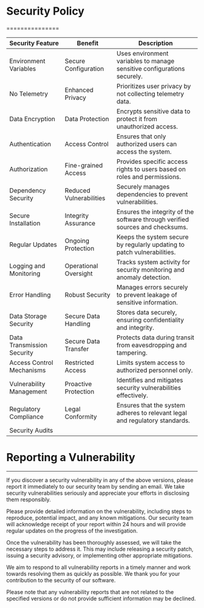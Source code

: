 # Security Policy 
===============

| Security Feature              | Benefit                                  | Description                                                                 |
|-------------------------------|------------------------------------------|-----------------------------------------------------------------------------|
| Environment Variables         | Secure Configuration                     | Uses environment variables to manage sensitive configurations securely.     |
| No Telemetry                  | Enhanced Privacy                         | Prioritizes user privacy by not collecting telemetry data.                  |
| Data Encryption               | Data Protection                          | Encrypts sensitive data to protect it from unauthorized access.             |
| Authentication                | Access Control                           | Ensures that only authorized users can access the system.                   |
| Authorization                 | Fine-grained Access                      | Provides specific access rights to users based on roles and permissions.    |
| Dependency Security           | Reduced Vulnerabilities                  | Securely manages dependencies to prevent vulnerabilities.                   |
| Secure Installation           | Integrity Assurance                      | Ensures the integrity of the software through verified sources and checksums.|
| Regular Updates               | Ongoing Protection                       | Keeps the system secure by regularly updating to patch vulnerabilities.     |
| Logging and Monitoring        | Operational Oversight                    | Tracks system activity for security monitoring and anomaly detection.       |
| Error Handling                | Robust Security                          | Manages errors securely to prevent leakage of sensitive information.        |
| Data Storage Security         | Secure Data Handling                     | Stores data securely, ensuring confidentiality and integrity.               |
| Data Transmission Security    | Secure Data Transfer                     | Protects data during transit from eavesdropping and tampering.              |
| Access Control Mechanisms     | Restricted Access                        | Limits system access to authorized personnel only.                          |
| Vulnerability Management      | Proactive Protection                     | Identifies and mitigates security vulnerabilities effectively.              |
| Regulatory Compliance         | Legal Conformity                         | Ensures that the system adheres to relevant legal and regulatory standards. |
| Security Audits               |


# Reporting a Vulnerability
-------------------------


If you discover a security vulnerability in any of the above versions, please report it immediately to our security team by sending an email. We take security vulnerabilities seriously and appreciate your efforts in disclosing them responsibly.

Please provide detailed information on the vulnerability, including steps to reproduce, potential impact, and any known mitigations. Our security team will acknowledge receipt of your report within 24 hours and will provide regular updates on the progress of the investigation.

Once the vulnerability has been thoroughly assessed, we will take the necessary steps to address it. This may include releasing a security patch, issuing a security advisory, or implementing other appropriate mitigations.

We aim to respond to all vulnerability reports in a timely manner and work towards resolving them as quickly as possible. We thank you for your contribution to the security of our software.

Please note that any vulnerability reports that are not related to the specified versions or do not provide sufficient information may be declined.

